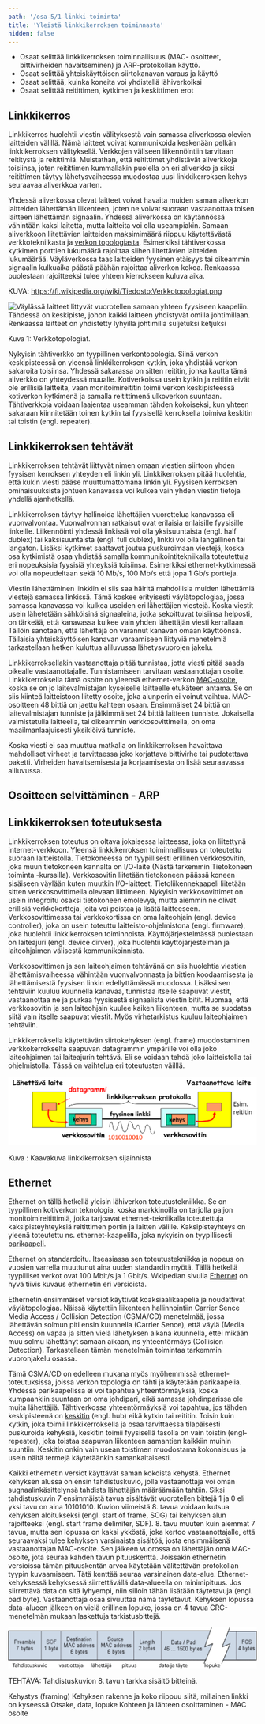```yaml
---
path: '/osa-5/1-linkki-toiminta'
title: 'Yleistä linkkikerroksen toiminnasta'
hidden: false
---
```



<text-box variant='learningObjectives' name='Oppimistavoitteet'>

- Osaat selittää linkkikerroksen toiminnallisuus (MAC- 
   osoitteet, bittivirheiden havaitseminen) ja ARP-protokollan 
   käyttö. 
- Osaat selittää yhteiskäyttöisen siirtokanavan varaus ja käyttö
- Osaat selittää, kuinka koneita voi yhdistellä lähiverkoiksi
- Osaat selittää reitittimen, kytkimen ja keskittimen erot 

</text-box>


## Linkkikerros

Linkkikerros huolehtii viestin välityksestä vain samassa aliverkossa olevien laitteiden välillä. Nämä laitteet voivat kommunikoida keskenään pelkän linkkikerroksen välityksellä. Verkkojen väliseen liikennöintiin tarvitaan reititystä ja reitittimiä. Muistathan, että reitittimet yhdistävät aliverkkoja toisiinsa, joten reitittimen kummallakin puolella on eri aliverkko ja siksi reitittimen täytyy lähetysvaiheessa muodostaa uusi linkkikerroksen kehys seuraavaa aliverkkoa varten.

Yhdessä aliverkossa olevat laitteet voivat havaita muiden saman aliverkon laitteiden lähettämän liikenteen, joten ne voivat suoraan vastaanottaa toisen laitteen lähettämän signaalin. Yhdessä aliverkossa on käytännössä vähintään kaksi laitetta, mutta laitteita voi olla useampiakin. Samaan aliverkkoon liitettävien laitteiden maksimimäärä riippuu käytettävästä verkkotekniikasta ja [verkon topologiasta](https://fi.wikipedia.org/wiki/Verkkotopologia). Esimerkiksi tähtiverkossa kytkimen porttien lukumäärä rajoittaa siihen liitettävien laitteiden lukumäärää. Väyläverkossa taas laitteiden fyysinen etäisyys tai oikeammin signaalin kulkuaika päästä päähän rajoittaa aliverkon kokoa. Renkaassa puolestaan rajoitteeksi tulee yhteen kierrokseen kuluva aika.

KUVA: https://fi.wikipedia.org/wiki/Tiedosto:Verkkotopologiat.png

<img src="https://fi.wikipedia.org/wiki/Tiedosto:Verkkotopologiat.png" alt="Väylässä laitteet littyvät vuorotellen samaan yhteen fyysiseen kaapeliin. Tähdessä on keskipiste, johon kaikki laitteen yhdistyvät omilla johtimillaan. Renkaassa laitteet on yhdistetty lyhyillä johtimilla suljetuksi ketjuksi"/>

Kuva 1: Verkkotopologiat.


Nykyisin tähtiverkko on tyypillinen verkontopologia. Siinä verkon keskipisteessä on yleensä linkkikerroksen kytkin, joka yhdistää verkon sakaroita toisiinsa. Yhdessä sakarassa on sitten reititin, jonka kautta tämä aliverkko on yhteydessä muualle. Kotiverkoissa usein kytkin ja reititin eivät ole erillisiä laitteita, vaan monitoimireititin toimii verkon keskipisteessä kotiverkon kytkimenä ja samalla reitittimenä ulkoverkon suuntaan. Tähtiverkkoja voidaan laajentaa useamman tähden kokoiseksi, kun yhteen sakaraan kiinnitetään toinen kytkin tai fyysisellä kerroksella toimiva keskitin tai toistin (engl. repeater).

## Linkkikerroksen tehtävät

Linkkikerroksen tehtävät liittyvät nimen omaan viestien siirtoon yhden fyysisen kerroksen yhteyden eli linkin yli. Linkkikerroksen pitää huolehtia, että kukin viesti pääse muuttumattomana linkin yli. Fyysisen kerroksen ominaisuuksista johtuen kanavassa voi kulkea vain yhden viestin tietoja yhdellä ajanhetkellä. 

Linkkikerroksen täytyy hallinoida lähettäjien vuorottelua kanavassa eli vuonvalvontaa. Vuonvalvonnan ratkaisut ovat erilaisia erilaisille fyysisille linkeille. Liikennöinti yhdessä linkissä voi olla yksisuuntaista (engl. half dublex) tai kaksisuuntaista (engl. full dublex), linkki voi olla langallinen tai langaton. Lisäksi kytkimet saattavat joutua puskuroimaan viestejä, koska osa kytkimistä osaa yhdistää samalla kommunikointitekniikalla toteutettuja eri nopeuksisia fyysisiä yhteyksiä toisiinsa. Esimerkiksi ethernet-kytkimessä voi olla nopeudeltaan sekä 10 Mb/s, 100 Mb/s että jopa 1 Gb/s portteja.

Viestin lähettäminen linkkiin ei siis saa häiritä mahdollisia muiden lähettämiä viestejä samassa linkissä. Tämä koskee erityisesti väylätopologiaa, jossa samassa kanavassa voi kulkea useiden eri lähettäjien viestejä. Koska viestit usein lähetetään sähköisinä signaaleina, jotka sekoittuvat toisiinsa helposti, on tärkeää, että kanavassa kulkee vain yhden lähettäjän viesti kerrallaan. Tällöin sanotaan, että lähettäjä on varannut kanavan omaan käyttöönsä. Tällaisia yhteiskäyttöisen kanavan varaamiseen liittyviä menetelmiä tarkastellaan hetken kuluttua aliluvussa lähetysvuorojen jakelu.

Linkkikerroksellakin vastaanottaja pitää tunnistaa, jotta viesti pitää saada oikealle vastaanottajalle. Tunnistamiseen tarvitaan vastaanottajan osoite. Linkkikerroksella tämä osoite on yleensä ethernet-verkon [MAC-osoite](https://fi.wikipedia.org/wiki/MAC-osoite), koska se on jo laitevalmistajan kyseiselle laitteelle etukäteen antama. Se on siis kiinteä laitteistoon liitetty osoite, joka alunperin ei voinut vaihtua. MAC-osoitteen 48 bittiä on jaettu kahteen osaan. Ensimmäiset 24 bittiä on laitevalmistajan tunniste ja jälkimmäiset 24 bittiä laitteen tunniste. Jokaisella valmistetulla laitteella, tai oikeammin verkkosovittimella, on oma maailmanlaajuisesti yksiklöivä tunniste.

Koska viesti ei saa muuttua matkalla on linkkikerroksen havaittava mahdolliset virheet ja tarvittaessa joko korjattava bittivirhe tai pudotettava paketti. Virheiden havaitsemisesta ja korjaamisesta on lisää seuraavassa aliluvussa.

## Osoitteen selvittäminen - ARP
 

## Linkkikerroksen toteutuksesta

Linkkikerroksen toteutus on oltava jokaisessa laitteessa, joka on liitettynä internet-verkkoon. Yleensä linkkikerroksen toiminnallisuus  on toteutettu suoraan laitteistolla. Tietokoneessa on tyypillisesti erillinen verkkosovitin, joka muun tietokoneen kannalta on I/O-laite (Nästä tarkemmin Tietokoneen toiminta -kurssilla). Verkkosovitin liitetään tietokoneen päässä koneen sisäiseen väylään kuten muutkin I/O-laitteet. Tietoliikennekaapeli liitetään sitten verkkosovittimella olevaan liittimeen. Nykyisin verkkosovittimet on usein integroitu osaksi tietokoneen emolevyä, mutta aiemmin ne olivat erillisiä verkkokortteja, joita voi poistaa ja lisätä laitteeseen.  Verkkosovittimessa tai verkkokortissa on oma laiteohjain (engl. device controller), joka on usein toteuttu laitteisto-ohjelmistona (engl. firmware), joka huolehtii linkkikerroksen toiminnoista. Käyttöjärjestelmässä puolestaan on laiteajuri (engl. device dirver), joka huolehtii käyttöjärjestelmän ja laiteohjaimen välisestä kommunikoinnista.

Verkkosovittimen ja sen laiteohjaimen tehtävänä on siis huolehtia viestien lähettämisvaiheessa vähintään vuonvalvonnasta ja bittien koodaamisesta ja lähettämisestä fyysisen linkin edellyttämässä muodossa. Lisäksi sen tehtäviin kuuluu kuunnella kanavaa, tunnistaa itselle saapuvat viestit, vastaanottaa ne ja purkaa fyysisestä signaalista viestin bitit. Huomaa, että verkkosovitin ja sen laiteohjain kuulee kaiken liikenteen, mutta se suodataa siitä vain itselle saapuvat viestit. Myös virhetarkistus kuuluu laiteohjaimen tehtäviin. 

Linkkikerroksella käytettävän siirtokehyksen (engl. frame) muodostaminen verkkokerrokselta saapuvan datagrammin ympärille voi olla joko laiteohjaimen tai laiteajurin tehtävä. Eli se voidaan tehdä joko laitteistolla tai ohjelmistolla. Tässä on vaihtelua eri toteutusten väilllä.
  


<img src="../img/linkkikerros.svg" alt="."/>

Kuva : Kaavakuva linkkikerroksen sijainnista



## Ethernet

Ethernet on tällä hetkellä yleisin lähiverkon toteutustekniikka. Se on tyypillinen kotiverkon teknologia, koska markkinoilla on tarjolla paljon monitoimireitittimiä, jotka tarjoavat ethernet-tekniikalla toteutettuja kaksipisteyhteyksiä reitittimen portin ja laitten välille. Kaksipisteyhteys on yleenä toteutettu ns. ethernet-kaapelilla, joka nykyisin on tyypillisesti [parikaapeli](https://fi.wikipedia.org/wiki/Parikaapeli).

Ethernet on standardoitu. Itseasiassa sen toteutustekniikka ja nopeus on vuosien varrella muuttunut aina uuden standardin myötä. Tällä hetkellä tyypilliset verkot ovat 100 Mbit/s ja 1 Gbit/s. Wkipedian sivulla [Ethernet](https://fi.wikipedia.org/wiki/Ethernet) on hyvä tiivis kuvaus ethernetin eri versioista.

Ethernetin ensimmäiset versiot käyttivät koaksiaalikaapelia ja noudattivat väylätopologiaa. Näissä käytettiin liikenteen hallinnointiin Carrier Sence Media Access / Collision Detection (CSMA/CD) menetelmää, jossa lähettävän solmun piti ensin kuunnella (Carrier Sence), että väylä (Media Access) on vapaa ja sitten vielä lähetyksen aikana kuunnella, ettei mikään muu solmu lähettänyt samaan aikaan, ns yhteentörmäys (Collision Detection).  Tarkastellaan tämän menetelmän toimintaa tarkemmin vuoronjakelu osassa.

Tämä CSMA/CD on edelleen mukana myös myöhemmissä ethernet-toteutuksissa, joissa verkon topologia on tähti ja käytetään parikaapelia. Yhdessä parikaapelissa ei voi tapahtua yhteentörmäyksiä, koska kumpaankiin suuntaan on oma johdipari, eikä samassa johdinparissa ole muita lähettäjiä. Tähtiverkossa yhteentörmäyksiä voi tapahtua, jos tähden keskipisteenä on [keskitin](https://fi.wikipedia.org/wiki/Keskitin) (engl. hub) eikä kytkin tai reititin. Toisin kuin kytkin, joka toimii linkkikerroksella ja osaa tarvittaessa tilapäisesti puskuroida kehyksiä, keskitin toimii fyysisellä tasolla on vain toistin (engl- repeater), joka toistaa saapuvan liikenteen samantien kaikkiin muihin suuntiin. Keskitin onkin vain usean toistimen muodostama kokonaisuus ja usein näitä termejä käytetäänkin samankaltaisesti. 

Kaikki ethernetin versiot käyttävät saman kokoista kehystä. Ethernet kehyksen alussa on ensin tahdistuskuvio, jolla vastaanottaja voi oman sugnaalinkäsittelynsä tahdista lähettäjän määräämään tahtiin. Siksi tahdistuskuvin 7 ensimmäistä tavua sisältävät vuorotellen bittejä 1 ja 0 eli yksi tavu on aina 10101010. Kuvion viimeistä 8. tavua voidaan kutsua kehyksen aloitukseksi (engl. start of frame, SOG) tai kehyksen alun rajoitteeksi (engl. start frame delimiter, SDF). 8. tavu muuten kuin aiemmat 7 tavua, mutta sen lopussa on kaksi ykköstä, joka kertoo vastaanottajalle, että seuraavaksi tulee kehyksen varsinaista sisältöä, josta ensimmäisenä vastaanottajan MAC-osoite. Sen jälkeen vuorossa on lähettäjän oma MAC-osoite, jota seuraa kahden tavun pituuskenttä. Joissakin ethernetin versioissa tämän pituuskentän arvoa käytetään välitettävän protokollan tyypin kuvaamiseen. Tätä kenttää seuraa varsinainen data-alue. Ethernet-kehyksessä kehyksessä siirrettävällä data-alueella on minimipituus. Jos siirrettävä data on sitä lyhyempi, niin silloin tähän lisätään täytetavuja (engl. pad byte). Vastaanottaja osaa sivuuttaa nämä täytetavut. Kehyksen lopussa data-alueen jälkeen on vielä erillinen lopuke, jossa on 4 tavua CRC-menetelmän mukaan laskettuja tarkistusbittejä.

<img src="../img/ethernet-kehys.svg" alt="Ethernet kehyksen rakenne: tahdistuskuvio (preamble 7 tavua ja SOF 1 tavu), vastaanottaja (destination MAC address, 6 tavua), lähettäjä (source MAC address, 6 tavua), pituus (length 2 tavua), data ja täyte (data and pad, 46-1500 tavua, lopuke (FSC, 4 tavua)"/>




TEHTÄVÄ:  Tahdistuskuvion 8. tavun tarkka sisältö bitteinä.


Kehystys (framing)
  Kehyksen rakenne ja koko riippuu siitä, millainen linkki on kyseessä
  Otsake, data, lopuke
Kohteen ja lähteen osoittaminen - MAC osoite
  










